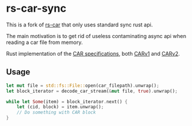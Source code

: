 # rs-car-sync

This is a fork of [rs-car](https://github.com/dapplion/rs-car) that only uses standard sync rust api.

The main motivation is to get rid of useless contaminating async api when reading a car file from memory.

Rust implementation of the [CAR specifications](https://ipld.io/specs/transport/car/), both [CARv1](https://ipld.io/specs/transport/car/carv1/) and [CARv2](https://ipld.io/specs/transport/car/carv2/).

## Usage

```rs
let mut file = std::fs::File::open(car_filepath).unwrap();
let block_iterator = decode_car_stream(&mut file, true).unwrap();

while let Some(item) = block_iterator.next() {
    let (cid, block) = item.unwrap();
    // Do something with CAR block
}
```

